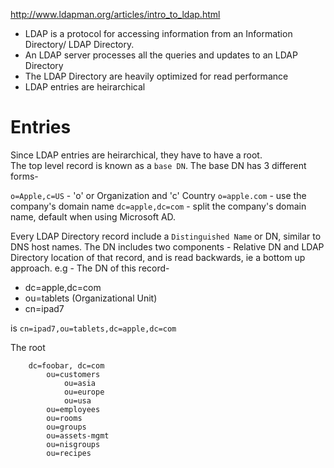 http://www.ldapman.org/articles/intro_to_ldap.html

* LDAP is a protocol for accessing information from an Information Directory/ LDAP Directory.
* An LDAP server processes all the queries and updates to an LDAP Directory
* The LDAP Directory are heavily optimized for read performance
* LDAP entries are heirarchical

Entries
=======

Since LDAP entries are heirarchical, they have to have a root.  
The top level record is known as a `base DN`. The base DN has 3 different forms-

`o=Apple,c=US` - 'o' or Organization and 'c' Country
`o=apple.com` - use the company's domain name
`dc=apple,dc=com` - split the company's domain name, default when using Microsoft AD.

Every LDAP Directory record include a `Distinguished Name` or DN, similar to DNS host names.
The DN includes two components - Relative DN and LDAP Directory location of that record, and is read
backwards, ie a bottom up approach.
e.g - The DN of this record-
* dc=apple,dc=com
* ou=tablets (Organizational Unit)
* cn=ipad7

is `cn=ipad7,ou=tablets,dc=apple,dc=com`

The root

```
    dc=foobar, dc=com 
        ou=customers 
            ou=asia 
            ou=europe 
            ou=usa 
        ou=employees 
        ou=rooms 
        ou=groups 
        ou=assets-mgmt 
        ou=nisgroups 
        ou=recipes
```
